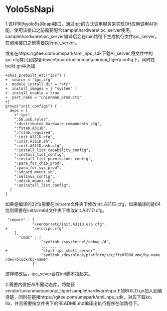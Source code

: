 # Yolo5sNapi

1.该样例为yolo5s的napi接口，通过ipc的方式调用服务来实现OH应用调用AI功能，使用该接口之前需要配合sample\hardware\ipc_server使用。sample\hardware\ipc_server编译后会在/bin路径下生成执行文件ipc_server，在调用接口之前需要执行ipc_server。



或者在https://gitee.com/umspark/aml_npu_sdk下载AI_server,将文件中的ipc.cfg拷贝到路径device\board\unionman\unionpi_tiger\config下，同时在build.gn中添加

```
+ohos_prebuilt_etc("ipc") {
+  source = "ipc.cfg"
+  module_install_dir = "etc"
+  install_images = [ "system" ]
+  install_enable = true
+  part_name = "unionman_products"
+}
group("init_configs") {
  deps = [
    +":ipc",
    ":50.usb.rules",
    ":distributed_hardware_components_cfg",
    ":fstab.A311D",
    ":fstab.required",
    ":init.A311D.cfg",
    ":init.A311D.sh",
    ":init.A311D.usb.cfg",
    ":install_list_capability_config",
    ":install_list_config",
    ":install_list_permissions_config",
    ":para_for_chip_prod",
    ":para_for_sys_prod",
    ":sdcard_mount.sh",
    ":selinux_config",
    ":udisk_mount.sh",
    ":uninstall_list_config",
  ]
}
```

如果是编译的32位需要在init/arm文件夹下修改init.A311D.cfg，如果编译的是64位则需要在init/arm64文件夹下修改init.A311D.cfg。

```
 "import" : [
            "/vendor/etc/init.A311D.usb.cfg",
+           "/etc/ipc.cfg"
    ],
      "cmds" : [
                "symlink /sys/kernel/debug /d",
                .........
+               "start ipc_shell_server",
                "symlink /dev/block/platform/soc/ffe07000.mmc/by-name /dev/block/by-name"
            ]
```

这样修改后，ipc_sever会在init脚本拉起来。

2.需要内置好AI所需动态库，将路径vendor\unionman\unionpi_tiger\sample\hardware\npu下的BUILD.gn加入到编译链，同时在链接https://gitee.com/umspark/aml_npu_sdk，对应下载ko，lib，并且需要按文件夹下的README.md编译出执行程序在改路径下。